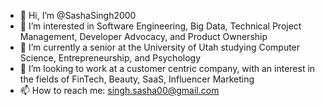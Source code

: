 - 👋 Hi, I’m @SashaSingh2000
- 👀 I’m interested in Software Engineering, Big Data, Technical Project Management, Developer Advocacy, and Product Ownership
- 🌱 I’m currently a senior at the University of Utah studying Computer Science, Entrepreneurship, and Psychology
- 💞️ I’m looking to work at a customer centric company, with an interest in the fields of FinTech, Beauty, SaaS, Influencer Marketing
- 📫 How to reach me: singh.sasha00@gmail.com

<!---
SashaSingh2000/SashaSingh2000 is a ✨ special ✨ repository because its `README.md` (this file) appears on your GitHub profile.
You can click the Preview link to take a look at your changes.
--->
